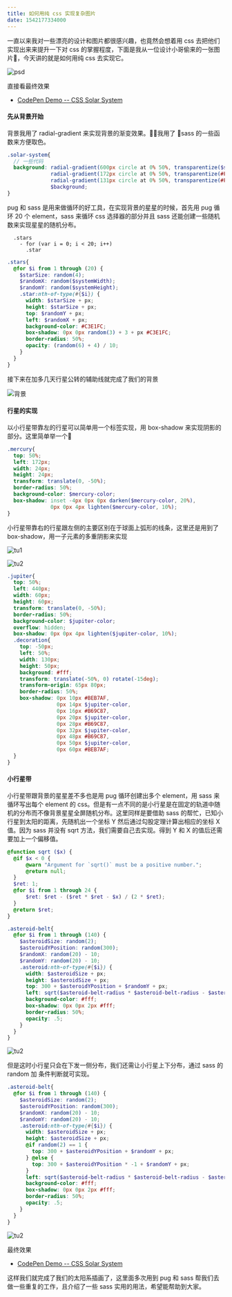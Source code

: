 ```yaml
---
title: 如何用纯 css 实现复杂图片
date: 1542177334000
---
```

一直以来我对一些漂亮的设计和图片都很感兴趣，也竟然会想着用 css 去把他们实现出来来提升一下对 css 的掌握程度，下面是我从一位设计小哥偷来的一张图片👻，今天讲的就是如何用纯 css 去实现它。

![psd](http://honggc.b0.upaiyun.com/blog/solor-system/psd.jpg)

直接看最终效果

* [CodePen Demo -- CSS Solar System](https://codepen.io/CCG/pen/LJrPVQ)

#### 先从背景开始

背景我用了 radial-gradient 来实现背景的渐变效果。我用了 sass 的一些函数来方便取色。

```scss
.solar-system{
  // 一些代码
  background: radial-gradient(600px circle at 0% 50%, transparentize($sun-light, 0.9), transparent),
              radial-gradient(172px circle at 0% 50%, transparentize(#F2CEA5, .8), transparentize(#786755, .8) 171px, transparent 172px),
              radial-gradient(131px circle at 0% 50%, transparentize(#F7D2A9, .8), transparentize(#A99075, .8) 130px, transparent 131px),
              $background;
}
```
pug 和 sass 是用来做循环的好工具，在实现背景的星星的时候，首先用 pug 循环 20 个 element，sass 来循环 css 选择器的部分并且 sass 还能创建一些随机数来实现星星的随机分布。

```pug
  .stars
    - for (var i = 0; i < 20; i++)
      .star
```

```scss
.stars{
  @for $i from 1 through (20) {
    $starSize: random(4);
    $randomX: random($systemWidth);
    $randomY: random($systemHeight);
    .star:nth-of-type(#{$i}) {
      width: $starSize + px;
      height: $starSize + px;
      top: $randomY + px;
      left: $randomX + px;
      background-color: #C3E1FC;
      box-shadow: 0px 0px random(3) + 3 + px #C3E1FC;
      border-radius: 50%;
      opacity: (random(6) + 4) / 10;
    }
  }
}
```

接下来在加多几天行星公转的辅助线就完成了我们的背景

![背景](http://honggc.b0.upaiyun.com/blog/solor-system/p2.jpg)

#### 行星的实现

以小行星带靠左的行星可以简单用一个标签实现，用 box-shadow 来实现阴影的部分。这里简单举一个🌰

```scss
.mercury{
  top: 50%;
  left: 172px;
  width: 24px;
  height: 24px;
  transform: translate(0, -50%);
  border-radius: 50%;
  background-color: $mercury-color;
  box-shadow: inset -4px 0px 0px darken($mercury-color, 20%),
              0px 0px 4px lighten($mercury-color, 10%);
}
```

小行星带靠右的行星跟左侧的主要区别在于球面上弧形的线条，这里还是用到了 box-shadow，用一子元素的多重阴影来实现

![tu1](http://honggc.b0.upaiyun.com/blog/solor-system/p3.jpg)

![tu2](http://honggc.b0.upaiyun.com/blog/solor-system/p4.jpg)

```scss
.jupiter{
  top: 50%;
  left: 440px;
  width: 60px;
  height: 60px;
  transform: translate(0, -50%);
  border-radius: 50%;
  background-color: $jupiter-color;
  overflow: hidden;
  box-shadow: 0px 0px 4px lighten($jupiter-color, 10%);
  .decoration{
    top: -50px;
    left: 50%;
    width: 130px;
    height: 50px;
    background: #fff;
    transform: translate(-50%, 0) rotate(-15deg);
    transform-origin: 65px 80px;
    border-radius: 50%;
    box-shadow: 0px 10px #BEB7AF,
                0px 14px $jupiter-color,
                0px 16px #B69C87,
                0px 20px $jupiter-color,
                0px 28px #B69C87,
                0px 32px $jupiter-color,
                0px 48px #B69C87,
                0px 50px $jupiter-color,
                0px 60px #BEB7AF;
  }
}
```

#### 小行星带
小行星带跟背景的星星差不多也是用 pug 循环创建出多个 element，用 sass 来循环写出每个 element 的 css。但是有一点不同的是小行星是在固定的轨道中随机的分布而不像背景星星全屏随机分布。这里同样是要借助 sass 的帮忙，已知小行星到太阳的距离，先随机出一个坐标 Y 然后通过勾股定理计算出相应的坐标 X 值。因为 sass 并没有 sqrt 方法，我们需要自己去实现。得到 Y 和 X 的值后还需要加上一个偏移值。

```scss
@function sqrt ($x) {
  @if $x < 0 {
      @warn "Argument for `sqrt()` must be a positive number.";
      @return null;
  }
  $ret: 1;
  @for $i from 1 through 24 {
      $ret: $ret - ($ret * $ret - $x) / (2 * $ret);
  }
  @return $ret;
}

.asteroid-belt{
  @for $i from 1 through (140) {
    $asteroidSize: random(2);
    $asteroidYPosition: random(300);
    $randomX: random(20) - 10;
    $randomY: random(20) - 10;
    .asteroid:nth-of-type(#{$i}) {
      width: $asteroidSize + px;
      height: $asteroidSize + px;
      top: 300 + $asteroidYPosition + $randomY + px;
      left: sqrt($asteroid-belt-radius * $asteroid-belt-radius - $asteroidYPosition * $asteroidYPosition) + $randomX + px;
      background-color: #fff;
      box-shadow: 0px 0px 2px #fff;
      border-radius: 50%;
      opacity: .5;
    }
  }
}
```

![tu2](http://honggc.b0.upaiyun.com/blog/solor-system/p5.jpg)

但是这时小行星只会在下发一侧分布，我们还需让小行星上下分布，通过 sass 的 random 加 条件判断就可实现。

```scss
.asteroid-belt{
  @for $i from 1 through (140) {
    $asteroidSize: random(2);
    $asteroidYPosition: random(300);
    $randomX: random(20) - 10;
    $randomY: random(20) - 10;
    .asteroid:nth-of-type(#{$i}) {
      width: $asteroidSize + px;
      height: $asteroidSize + px;
      @if random(2) == 1 {
        top: 300 + $asteroidYPosition + $randomY + px;
      } @else {
        top: 300 + $asteroidYPosition * -1 + $randomY + px;
      }
      left: sqrt($asteroid-belt-radius * $asteroid-belt-radius - $asteroidYPosition * $asteroidYPosition) + $randomX + px;
      background-color: #fff;
      box-shadow: 0px 0px 2px #fff;
      border-radius: 50%;
      opacity: .5;
    }
  }
}
```

![tu2](http://honggc.b0.upaiyun.com/blog/solor-system/p6.jpg)

最终效果

* [CodePen Demo -- CSS Solar System](https://codepen.io/CCG/pen/LJrPVQ)

这样我们就完成了我们的太阳系插画了，这里面多次用到 pug 和 sass 帮我们去做一些重复的工作，且介绍了一些 sass 实用的用法，希望能帮助到大家。